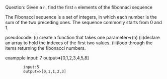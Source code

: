 Question: 
       Given a `n`, find the first `n` elements of the fibonnaci sequence 

The Fibonacci sequence is a set of integers, in which each number is the sum of the two preceding ones. The sequence commonly starts from 0 and 1.

pseudocode:
   (i) create a function that takes one parameter=>(n)
   (ii)declare an array to hold the indexes of the first two values.
   (iii)loop through the items returning the fibonacci numbers.

   exampple input: 7
            output=>[0,1,2,3,4,5,8]
            
            input:5
            output=>[0,1,1,2,3]
